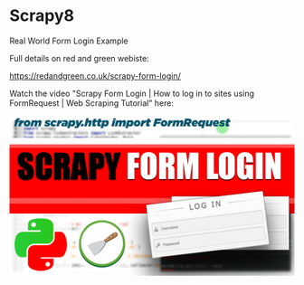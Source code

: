 # Scrapy8
Real World Form Login Example

Full details on red and green webiste: 

https://redandgreen.co.uk/scrapy-form-login/

Watch the video "Scrapy Form Login | How to log in to sites using FormRequest | Web Scraping Tutorial" here:

<a href="https://youtu.be/VvU9mR-WNSA">
  <img src="https://github.com/RGGH/Misc/blob/master/banner-psd2a.png" alt="YouTube Video of Form Login With Scrapy" style="">
</a> 
